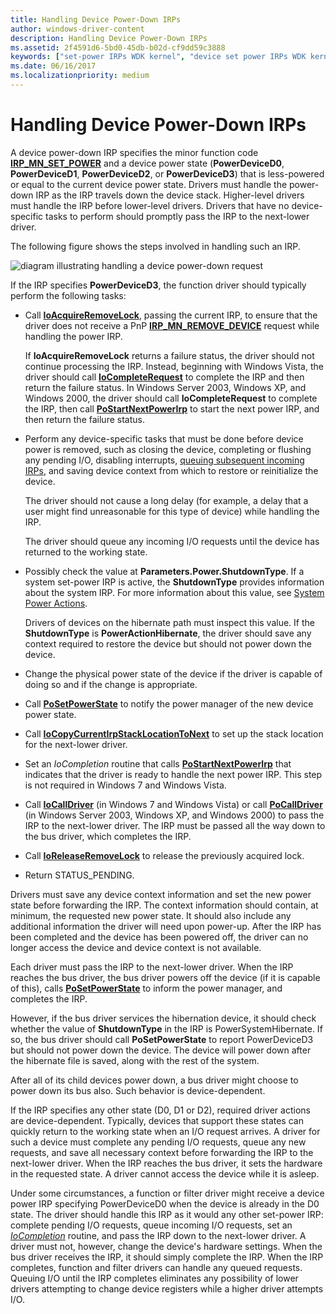 ```yaml
---
title: Handling Device Power-Down IRPs
author: windows-driver-content
description: Handling Device Power-Down IRPs
ms.assetid: 2f4591d6-5bd0-45db-b02d-cf9dd59c3888
keywords: ["set-power IRPs WDK kernel", "device set power IRPs WDK kernel", "power IRPs WDK kernel , device changes", "power-down IRPs WDK kernel", "context information WDK power management", "shutdown power management WDK kernel", "off power WDK kernel"]
ms.date: 06/16/2017
ms.localizationpriority: medium
---
```


# Handling Device Power-Down IRPs





A device power-down IRP specifies the minor function code [**IRP\_MN\_SET\_POWER**](https://msdn.microsoft.com/library/windows/hardware/ff551744) and a device power state (**PowerDeviceD0**, **PowerDeviceD1**, **PowerDeviceD2**, or **PowerDeviceD3**) that is less-powered or equal to the current device power state. Drivers must handle the power-down IRP as the IRP travels down the device stack. Higher-level drivers must handle the IRP before lower-level drivers. Drivers that have no device-specific tasks to perform should promptly pass the IRP to the next-lower driver.

The following figure shows the steps involved in handling such an IRP.

![diagram illustrating handling a device power-down request](images/devd3.png)

If the IRP specifies **PowerDeviceD3**, the function driver should typically perform the following tasks:

-   Call [**IoAcquireRemoveLock**](https://msdn.microsoft.com/library/windows/hardware/ff548204), passing the current IRP, to ensure that the driver does not receive a PnP [**IRP\_MN\_REMOVE\_DEVICE**](https://msdn.microsoft.com/library/windows/hardware/ff551738) request while handling the power IRP.

    If **IoAcquireRemoveLock** returns a failure status, the driver should not continue processing the IRP. Instead, beginning with Windows Vista, the driver should call [**IoCompleteRequest**](https://msdn.microsoft.com/library/windows/hardware/ff548343) to complete the IRP and then return the failure status. In Windows Server 2003, Windows XP, and Windows 2000, the driver should call **IoCompleteRequest** to complete the IRP, then call [**PoStartNextPowerIrp**](https://msdn.microsoft.com/library/windows/hardware/ff559776) to start the next power IRP, and then return the failure status.

-   Perform any device-specific tasks that must be done before device power is removed, such as closing the device, completing or flushing any pending I/O, disabling interrupts, [queuing subsequent incoming IRPs](queuing-i-o-requests-while-a-device-is-sleeping.md), and saving device context from which to restore or reinitialize the device.

    The driver should not cause a long delay (for example, a delay that a user might find unreasonable for this type of device) while handling the IRP.

    The driver should queue any incoming I/O requests until the device has returned to the working state.

-   Possibly check the value at **Parameters.Power.ShutdownType**. If a system set-power IRP is active, the **ShutdownType** provides information about the system IRP. For more information about this value, see [System Power Actions](system-power-actions.md).

    Drivers of devices on the hibernate path must inspect this value. If the **ShutdownType** is **PowerActionHibernate**, the driver should save any context required to restore the device but should not power down the device.

-   Change the physical power state of the device if the driver is capable of doing so and if the change is appropriate.

-   Call [**PoSetPowerState**](https://msdn.microsoft.com/library/windows/hardware/ff559765) to notify the power manager of the new device power state.

-   Call [**IoCopyCurrentIrpStackLocationToNext**](https://msdn.microsoft.com/library/windows/hardware/ff548387) to set up the stack location for the next-lower driver.

-   Set an *IoCompletion* routine that calls [**PoStartNextPowerIrp**](https://msdn.microsoft.com/library/windows/hardware/ff559776) that indicates that the driver is ready to handle the next power IRP. This step is not required in Windows 7 and Windows Vista.

-   Call [**IoCallDriver**](https://msdn.microsoft.com/library/windows/hardware/ff548336) (in Windows 7 and Windows Vista) or call [**PoCallDriver**](https://msdn.microsoft.com/library/windows/hardware/ff559654) (in Windows Server 2003, Windows XP, and Windows 2000) to pass the IRP to the next-lower driver. The IRP must be passed all the way down to the bus driver, which completes the IRP.

-   Call [**IoReleaseRemoveLock**](https://msdn.microsoft.com/library/windows/hardware/ff549560) to release the previously acquired lock.

-   Return STATUS\_PENDING.

Drivers must save any device context information and set the new power state before forwarding the IRP. The context information should contain, at minimum, the requested new power state. It should also include any additional information the driver will need upon power-up. After the IRP has been completed and the device has been powered off, the driver can no longer access the device and device context is not available.

Each driver must pass the IRP to the next-lower driver. When the IRP reaches the bus driver, the bus driver powers off the device (if it is capable of this), calls [**PoSetPowerState**](https://msdn.microsoft.com/library/windows/hardware/ff559765) to inform the power manager, and completes the IRP.

However, if the bus driver services the hibernation device, it should check whether the value of **ShutdownType** in the IRP is PowerSystemHibernate. If so, the bus driver should call **PoSetPowerState** to report PowerDeviceD3 but should not power down the device. The device will power down after the hibernate file is saved, along with the rest of the system.

After all of its child devices power down, a bus driver might choose to power down its bus also. Such behavior is device-dependent.

If the IRP specifies any other state (D0, D1 or D2), required driver actions are device-dependent. Typically, devices that support these states can quickly return to the working state when an I/O request arrives. A driver for such a device must complete any pending I/O requests, queue any new requests, and save all necessary context before forwarding the IRP to the next-lower driver. When the IRP reaches the bus driver, it sets the hardware in the requested state. A driver cannot access the device while it is asleep.

Under some circumstances, a function or filter driver might receive a device power IRP specifying PowerDeviceD0 when the device is already in the D0 state. The driver should handle this IRP as it would any other set-power IRP: complete pending I/O requests, queue incoming I/O requests, set an [*IoCompletion*](https://msdn.microsoft.com/library/windows/hardware/ff548354) routine, and pass the IRP down to the next-lower driver. A driver must not, however, change the device's hardware settings. When the bus driver receives the IRP, it should simply complete the IRP. When the IRP completes, function and filter drivers can handle any queued requests. Queuing I/O until the IRP completes eliminates any possibility of lower drivers attempting to change device registers while a higher driver attempts I/O.

 

 




